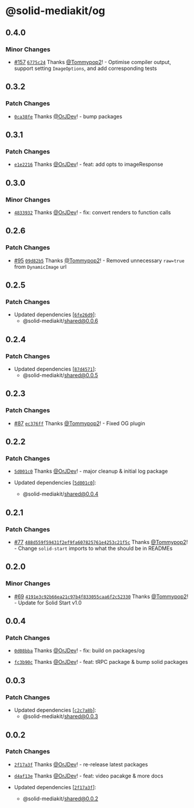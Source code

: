 # @solid-mediakit/og

## 0.4.0

### Minor Changes

- [#157](https://github.com/solidjs-community/mediakit/pull/157) [`6775c24`](https://github.com/solidjs-community/mediakit/commit/6775c241a4e8310faff64211916a6b4a641917a9) Thanks [@Tommypop2](https://github.com/Tommypop2)! - Optimise compiler output, support setting `ImageOptions`, and add corresponding tests

## 0.3.2

### Patch Changes

- [`0ca38fe`](https://github.com/solidjs-community/mediakit/commit/0ca38fee49b728f4f5b5191b46941d5e12235bff) Thanks [@OrJDev](https://github.com/OrJDev)! - bump packages

## 0.3.1

### Patch Changes

- [`e1e2216`](https://github.com/solidjs-community/mediakit/commit/e1e22163061b6960cfd950a930a58625849da7d4) Thanks [@OrJDev](https://github.com/OrJDev)! - feat: add opts to imageResponse

## 0.3.0

### Minor Changes

- [`4833932`](https://github.com/solidjs-community/mediakit/commit/48339323791776d631c6a37b6be8fef75f9b45e2) Thanks [@OrJDev](https://github.com/OrJDev)! - fix: convert renders to function calls

## 0.2.6

### Patch Changes

- [#95](https://github.com/solidjs-community/mediakit/pull/95) [`09d82b5`](https://github.com/solidjs-community/mediakit/commit/09d82b5066523b905ec769495e418bce36bfbf46) Thanks [@Tommypop2](https://github.com/Tommypop2)! - Removed unnecessary `raw=true` from `DynamicImage` url

## 0.2.5

### Patch Changes

- Updated dependencies [[`6fe26d9`](https://github.com/solidjs-community/mediakit/commit/6fe26d9daa1c96436d6fe5e7f8e253344e56d9ad)]:
  - @solid-mediakit/shared@0.0.6

## 0.2.4

### Patch Changes

- Updated dependencies [[`87d4571`](https://github.com/solidjs-community/mediakit/commit/87d4571f5f1d1846f6728efecb4adc4bc6154771)]:
  - @solid-mediakit/shared@0.0.5

## 0.2.3

### Patch Changes

- [#87](https://github.com/solidjs-community/mediakit/pull/87) [`ec376ff`](https://github.com/solidjs-community/mediakit/commit/ec376ffa954aa154323ceadf518161724dd31549) Thanks [@Tommypop2](https://github.com/Tommypop2)! - Fixed OG plugin

## 0.2.2

### Patch Changes

- [`5d001c0`](https://github.com/solidjs-community/mediakit/commit/5d001c05396cd66654d41cce47f0f548f329a0c5) Thanks [@OrJDev](https://github.com/OrJDev)! - major cleanup & initial log package

- Updated dependencies [[`5d001c0`](https://github.com/solidjs-community/mediakit/commit/5d001c05396cd66654d41cce47f0f548f329a0c5)]:
  - @solid-mediakit/shared@0.0.4

## 0.2.1

### Patch Changes

- [#77](https://github.com/solidjs-community/mediakit/pull/77) [`488d559f59431f2ef9fa607825761e4253c21f5c`](https://github.com/solidjs-community/mediakit/commit/488d559f59431f2ef9fa607825761e4253c21f5c) Thanks [@Tommypop2](https://github.com/Tommypop2)! - Change `solid-start` imports to what the should be in READMEs

## 0.2.0

### Minor Changes

- [#69](https://github.com/solidjs-community/mediakit/pull/69) [`4191e3c92b66ea21c97b4f833055caa6f2c52330`](https://github.com/solidjs-community/mediakit/commit/4191e3c92b66ea21c97b4f833055caa6f2c52330) Thanks [@Tommypop2](https://github.com/Tommypop2)! - Update for Solid Start v1.0

## 0.0.4

### Patch Changes

- [`0d08bba`](https://github.com/solidjs-community/mediakit/commit/0d08bbab5a9490781c442abc45d5d1759629bde1) Thanks [@OrJDev](https://github.com/OrJDev)! - fix: build on packages/og

- [`fc3b90c`](https://github.com/solidjs-community/mediakit/commit/fc3b90cd20892b5584a47551f701fe84d3b8f921) Thanks [@OrJDev](https://github.com/OrJDev)! - feat: tRPC package & bump solid packages

## 0.0.3

### Patch Changes

- Updated dependencies [[`c2c7a8b`](https://github.com/solidjs-community/mediakit/commit/c2c7a8be5b0c0424c65014c73033af9a50beec07)]:
  - @solid-mediakit/shared@0.0.3

## 0.0.2

### Patch Changes

- [`2f17a3f`](https://github.com/solidjs-community/mediakit/commit/2f17a3f2e2d646186d62f9d941b3a0c321c9fc3d) Thanks [@OrJDev](https://github.com/OrJDev)! - re-release latest packages

- [`d4af13e`](https://github.com/solidjs-community/mediakit/commit/d4af13e764e84379fbb11d0bbe890bb7450b2f72) Thanks [@OrJDev](https://github.com/OrJDev)! - feat: video pacakge & more docs

- Updated dependencies [[`2f17a3f`](https://github.com/solidjs-community/mediakit/commit/2f17a3f2e2d646186d62f9d941b3a0c321c9fc3d)]:
  - @solid-mediakit/shared@0.0.2
